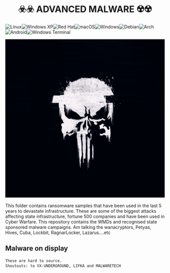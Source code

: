 # <h1 align="center">☣️☣️ ADVANCED MALWARE ☢️☢️</h1>
![Linux](https://img.shields.io/badge/Linux-FCC624?style=for-the-badge&logo=linux&logoColor=black)![Windows XP](https://img.shields.io/badge/Windows%20xp-003399?style=for-the-badge&logo=windowsxp&logoColor=white)![Red Hat](https://img.shields.io/badge/Red%20Hat-EE0000?style=for-the-badge&logo=redhat&logoColor=white)![macOS](https://img.shields.io/badge/mac%20os-000000?style=for-the-badge&logo=macos&logoColor=F0F0F0)![Windows](https://img.shields.io/badge/Windows-0078D6?style=for-the-badge&logo=windows&logoColor=white)![Debian](https://img.shields.io/badge/Debian-D70A53?style=for-the-badge&logo=debian&logoColor=white)![Arch](https://img.shields.io/badge/Arch%20Linux-1793D1?logo=arch-linux&logoColor=fff&style=for-the-badge)![Android](https://img.shields.io/badge/Android-3DDC84?style=for-the-badge&logo=android&logoColor=white)![Windows Terminal](https://img.shields.io/badge/Windows%20Terminal-%234D4D4D.svg?style=for-the-badge&logo=windows-terminal&logoColor=white)

<img src="zhackgithub1.gif " height="500" width="1750" >

This folder contains ransomware samples that have been used in the last 5 years to devastate infrastructure. These are some of the biggest attacks affecting state infrastructure, fortune 500 companies and have been used in Cyber Warfare. This repository contains the WMDs and recognised state sponsored malware campaigns. Am talking the wanacryptors, Petyas, Hives, Cuba, Lockbit, RagnarLocker, Lazarus....etc

## Malware on display
    These are hard to source. 
    Shoutouts: to VX-UNDERGROUND, LIFKA and MALWARETECH
